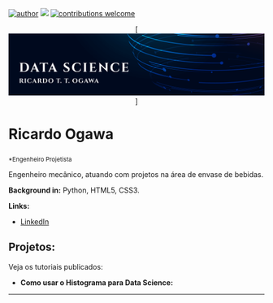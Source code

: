 [![author](https://img.shields.io/badge/author-ricardoogawa-red.svg)](https://www.linkedin.com/in/carlosfab) [![](https://img.shields.io/badge/python-3.7+-blue.svg)](https://www.python.org/downloads/release/python-365/) [![contributions welcome](https://img.shields.io/badge/contributions-welcome-brightgreen.svg?style=flat)](https://github.com/carlosfab/data_science/issues)

<p align="center">
  [<img src="sl_122319_26350_15-[Convertido].png" >]
</p>

# Ricardo Ogawa
<sub>*Engenheiro Projetista</sub>

Engenheiro mecânico, atuando com projetos na área de envase de bebidas.

**Background in:** Python, HTML5, CSS3.

**Links:**
* [LinkedIn](https://www.[linkedin.com/in/ricardo-ogawa-99b198184/])


## Projetos:
Veja os tutoriais publicados:

* **Como usar o Histograma para Data Science:**
---




